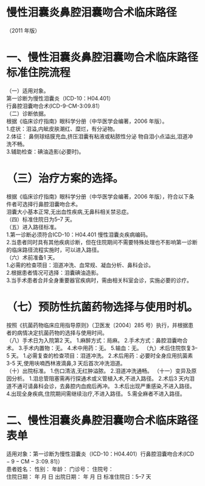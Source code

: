 # 慢性泪囊炎鼻腔泪囊吻合术临床路径  
（2011 年版）  
# 一、慢性泪囊炎鼻腔泪囊吻合术临床路径标准住院流程  
（一）适用对象。  
第一诊断为慢性泪囊炎（ICD-10：H04.401）  
行鼻腔泪囊吻合术(ICD-9-CM-3:09.81）  
（二）诊断依据。  
根据《临床诊疗指南》眼科学分册（中华医学会编著，2006 年版）。  
1.症状：泪溢,内眦皮肤潮红、糜烂，有分泌物。  
2.体征： 鼻侧球结膜充血,挤压泪囊有粘液或粘脓性分泌 物自泪小点溢出,泪道冲洗不畅。  
3.辅助检查：碘油造影(必要时)。  
# （三）治疗方案的选择。  
根据《临床诊疗指南》眼科学分册（中华医学会编著，2006 年版），符合以下条件者可选择行鼻腔泪囊吻合术。  
泪囊大小基本正常,无出血性疾病,无鼻科相关禁忌症。  
（四）标准住院日为5–7 天。  
（五）进入路径标准。  
1.第一诊断必须符合ICD-10：H04.401 慢性泪囊炎疾病编码。  
2.当患者同时具有其他疾病诊断，但在住院期间不需要特殊处理也不影响第一诊断的临床路径流程实施时，可以进入路径。  
（六）术前准备1 天。  
1.必需的检查项目：泪道冲洗、血常规、凝血分析、鼻科会诊。  
2.根据患者情况可选择：泪囊碘油造影。  
3.当手术患者合并全身重要器官疾病时，需由相关科室会诊，实施必要的诊疗。  
# （七）预防性抗菌药物选择与使用时机。  
按照《抗菌药物临床应用指导原则》（卫医发〔2004〕285 号）执行，并根据患者的病情决定抗菌药物的选择与使用时间。  
（八）手术日为入院第2 天。 1.麻醉方式：局麻。 2.手术方式：鼻腔泪囊吻合术。 3.手术内置物：无。  4.术中用药：无。 5.输血：无。 （九）术后住院恢复3–5 天。 1.必需复查的检查项目：泪道冲洗。 2.术后用药：必要时全身应用抗菌素3-5 天,使用呋喃西林液滴鼻,3 天后首次冲洗泪道。  
（十）出院标准。 1.伤口清洁,无红肿溢脓。 2.泪道冲洗通畅。  （十一）变异及原因分析。 1.泪总管阻塞需再行探通术或义管植入术,不进入路径。 2.术后3 天内泪道不通可请鼻科会诊，去鼻腔内血痂后再冲。 3.术后出现严重感染,不进入路径。 4.出现全身疾病,住院期间需继续治疗,不进入路径。 5.需全麻者不进入路径。  
# 二、慢性泪囊炎鼻腔泪囊吻合术临床路径表单  
适用对象：第一诊断为慢性泪囊炎（ICD-10：H04.401）行鼻腔泪囊吻合术$\left(\mathrm{ICD{-}9{-}C M{-}3\!:\!09.\,81}\right)$）  
患者姓名：            性别：       年龄：       门诊号：         住院号：  
住院日期：     年    月   日  出院日期：    年    月   日   标准住院日：5–7 天  
